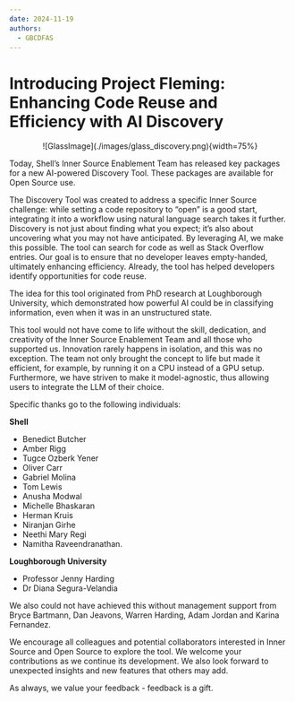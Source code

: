 ```yaml
---
date: 2024-11-19
authors:
  - GBCDFAS
---
```


# Introducing Project Fleming: Enhancing Code Reuse and Efficiency with AI Discovery

<center>
![GlassImage](./images/glass_discovery.png){width=75%} 
</center>

Today, Shell’s Inner Source Enablement Team has released key packages for a new AI-powered Discovery Tool. These packages are available for Open Source use.

<!-- more -->
 
The Discovery Tool was created to address a specific Inner Source challenge: while setting a code repository to “open” is a good start, integrating it into a workflow using natural language search takes it further. Discovery is not just about finding what you expect; it’s also about uncovering what you may not have anticipated. By leveraging AI, we make this possible. The tool can search for code as well as Stack Overflow entries. Our goal is to ensure that no developer leaves empty-handed, ultimately enhancing efficiency. Already, the tool has helped developers identify opportunities for code reuse.
 
The idea for this tool originated from PhD research at Loughborough University, which demonstrated how powerful AI could be in classifying information, even when it was in an unstructured state.
 
This tool would not have come to life without the skill, dedication, and creativity of the Inner Source Enablement Team and all those who supported us. Innovation rarely happens in isolation, and this was no exception. The team not only brought the concept to life but made it efficient, for example, by running it on a CPU instead of a GPU setup. Furthermore, we have striven to make it model-agnostic, thus allowing users to integrate the LLM of their choice.
 
Specific thanks go to the following individuals:
 
**Shell**
 
* Benedict Butcher
* Amber Rigg
* Tugce Ozberk Yener
* Oliver Carr
* Gabriel Molina
* Tom Lewis
* Anusha Modwal
* Michelle Bhaskaran
* Herman Kruis
* Niranjan Girhe
* Neethi Mary Regi
* Namitha Raveendranathan.
 
**Loughborough University**
 
* Professor Jenny Harding
* Dr Diana Segura-Velandia
 
We also could not have achieved this without management support from Bryce Bartmann, Dan Jeavons, Warren Harding, Adam Jordan and Karina Fernandez.
 
We encourage all colleagues and potential collaborators interested in Inner Source and Open Source to explore the tool. We welcome your contributions as we continue its development. We also look forward to unexpected insights and new features that others may add.
 
As always, we value your feedback - feedback is a gift.

